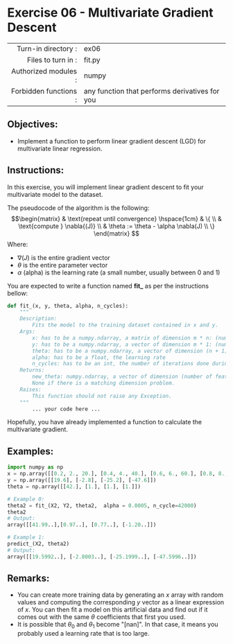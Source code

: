 # Exercise 06 - Multivariate Gradient Descent

|                         |                     |
| -----------------------:| ------------------  |
|   Turn-in directory :   |  ex06               |
|   Files to turn in :    |  fit.py             |
|   Authorized modules :  |  numpy              |
|   Forbidden functions : |  any function that performs derivatives for you        |


## Objectives: 
* Implement a function to perform linear gradient descent (LGD) for multivariate linear regression.


## Instructions:

In this exercise, you will implement linear gradient descent to fit your multivariate model to the dataset. 

The pseudocode of the algorithm is the following:
$$\begin{matrix}
    &   \text{repeat until convergence} \hspace{1cm} &  \{  \\
    &   \text{compute } \nabla{(J)}  \\
    &	\theta := \theta - \alpha \nabla(J)                 \\ 
\} 
\end{matrix}
$$
Where:
- $\nabla{(J)}$ is the entire gradient vector
- $\theta$ is the entire parameter vector
- $\alpha$ (alpha) is the learning rate (a small number, usually between 0 and 1)


You are expected to write a function named __fit\___ as per the instructions bellow:
``` python
def fit_(x, y, theta, alpha, n_cycles):
	"""
	Description:
		Fits the model to the training dataset contained in x and y.
	Args:
		x: has to be a numpy.ndarray, a matrix of dimension m * n: (number of training examples, number of features).
		y: has to be a numpy.ndarray, a vector of dimension m * 1: (number of training examples, 1).
		theta: has to be a numpy.ndarray, a vector of dimension (n + 1) * 1: (number of features + 1, 1).
		alpha: has to be a float, the learning rate
		n_cycles: has to be an int, the number of iterations done during the gradient descent
	Returns:
		new_theta: numpy.ndarray, a vector of dimension (number of features + 1, 1).
		None if there is a matching dimension problem.
	Raises:
		This function should not raise any Exception.
	"""
		... your code here ...
```
Hopefully, you have already implemented a function to calculate the multivariate gradient.

## Examples:
```python
import numpy as np
x = np.array([[0.2, 2., 20.], [0.4, 4., 40.], [0.6, 6., 60.], [0.8, 8., 80.]])
y = np.array([[19.6], [-2.8], [-25.2], [-47.6]])
theta = np.array([[42.], [1.], [1.], [1.]])

# Example 0:
theta2 = fit_(X2, Y2, theta2,  alpha = 0.0005, n_cycle=42000)
theta2
# Output:
array([[41.99..],[0.97..], [0.77..], [-1.20..]])

# Example 1:
predict_(X2, theta2)
# Output:
array([[19.5992..], [-2.8003..], [-25.1999..], [-47.5996..]])
```
## Remarks:
- You can create more training data by generating an $x$ array with random values and computing the corresponding $y$ vector as a linear expression of $x$. You can then fit a model on this artificial data and find out if it comes out with the same $\theta$ coefficients that first you used. 
- It is possible that $\theta_0$ and $\theta_1$ become "[nan]". In that case, it means you probably used a learning rate that is too large.